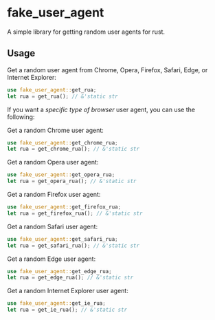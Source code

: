 # fake_user_agent

A simple library for getting random user agents for rust.

## Usage

Get a random user agent from Chrome, Opera, Firefox, Safari, Edge, or Internet Explorer:

```rust
use fake_user_agent::get_rua;
let rua = get_rua(); // &'static str
```

If you want a _specific type of browser_ user agent, you can use the following:

Get a random Chrome user agent:

```rust
use fake_user_agent::get_chrome_rua;
let rua = get_chrome_rua(); // &'static str
```

Get a random Opera user agent:

```rust
use fake_user_agent::get_opera_rua;
let rua = get_opera_rua(); // &'static str
```

Get a random Firefox user agent:

```rust
use fake_user_agent::get_firefox_rua;
let rua = get_firefox_rua(); // &'static str
```

Get a random Safari user agent:

```rust
use fake_user_agent::get_safari_rua;
let rua = get_safari_rua(); // &'static str
```

Get a random Edge user agent:

```rust
use fake_user_agent::get_edge_rua;
let rua = get_edge_rua(); // &'static str
```

Get a random Internet Explorer user agent:

```rust
use fake_user_agent::get_ie_rua;
let rua = get_ie_rua(); // &'static str
```
